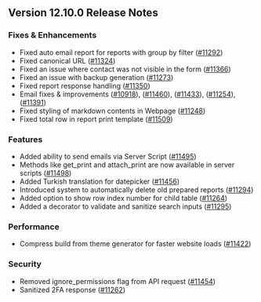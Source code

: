 ## Version 12.10.0 Release Notes

### Fixes & Enhancements

- Fixed auto email report for reports with group by filter ([#11292](https://github.com/frappe/frappe/pull/11292))
- Fixed canonical URL ([#11324](https://github.com/frappe/frappe/pull/11324))
- Fixed an issue where contact was not visible in the form ([#11366](https://github.com/frappe/frappe/pull/11366))
- Fixed an issue with backup generation ([#11273](https://github.com/frappe/frappe/pull/11273))
- Fixed report response handling ([#11350](https://github.com/frappe/frappe/pull/11350))
- Email fixes & improvements ([#10918](https://github.com/frappe/frappe/pull/10918)), ([#11460](https://github.com/frappe/frappe/pull/11460)), ([#11433](https://github.com/frappe/frappe/pull/11433)), ([#11254](https://github.com/frappe/frappe/pull/11254)), ([#11391](https://github.com/frappe/frappe/pull/11391))
- Fixed styling of markdown contents in Webpage ([#11248](https://github.com/frappe/frappe/pull/11248))
- Fixed total row in report print template ([#11509](https://github.com/frappe/frappe/pull/11509))

### Features

- Added ability to send emails via Server Script ([#11495](https://github.com/frappe/frappe/pull/11495))
- Methods like get_print and attach_print are now available in server scripts ([#11498](https://github.com/frappe/frappe/pull/11498))
- Added Turkish translation for datepicker ([#11456](https://github.com/frappe/frappe/pull/11456))
- Introduced system to automatically delete old prepared reports ([#11294](https://github.com/frappe/frappe/pull/11294))
- Added option to show row index number for child table ([#11264](https://github.com/frappe/frappe/pull/11264))
- Added a decorator to validate and sanitize search inputs ([#11295](https://github.com/frappe/frappe/pull/11295))

### Performance

- Compress build from theme generator for faster website loads ([#11422](https://github.com/frappe/frappe/pull/11422))

### Security

- Removed ignore_permissions flag from API request ([#11454](https://github.com/frappe/frappe/pull/11454))
- Sanitized 2FA response ([#11262](https://github.com/frappe/frappe/pull/11262))
